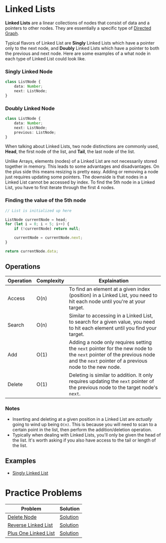 # Linked Lists
**Linked Lists** are a linear collections of nodes that consist of data and a pointers to other nodes. They are essentially a specific type of [Directed Graph](../graphs/graphs.md).

Typical flavors of Linked List are **Singly** Linked Lists which have a pointer only to the next node, and **Doubly** Linked Lists which have a pointer to both the previous and next node. Here are some examples of a what node in each type of Linked List could look like.

### Singly Linked Node
```ts
class ListNode {
    data: Number;
    next: ListNode;
}
```

### Doubly Linked Node
```ts
class ListNode {
    data: Number;
    next: ListNode;
    previous: ListNode;
}
```

When talking about Linked Lists, two node distinctions are commonly used, **Head**, the first node of the list, and **Tail**, the last node of the list.

Unlike Arrays, elements (nodes) of a Linked List are not necessarily stored together in memory. This leads to some advantages and disadvantages. On the plus side this means resizing is pretty easy. Adding or removing a node just requires updating some pointers. The downside is that nodes in a Linked List cannot be accessed by index. To find the 5th node in a Linked List, you have to first iterate through the first 4 nodes. 

### Finding the value of the 5th node
```ts
// List is initialized up here

ListNode currentNode = head;
for (let i = 0; i < 5; i++) {
    if (!currentNode) return null;

    currentNode = currentNode.next;
}

return currentNode.data;
```

## Operations

 Operation | Complexity | Explaination                                                                                   |
|-----------|------------|------------------------------------------------------------------------------------------------|
| Access    | O(n)       | To find an element at a given index (position) in a Linked List, you need to hit each node until you're at your target. |
| Search    | O(n)       | Similar to accessing in a Linked List, to search for a given value, you need to hit each element until you find your target. |
| Add       | O(1)       | Adding a node only requires setting the `next` pointer for the new node to the `next` pointer of the previous node and the `next` pointer of a previous node to the new node. |
| Delete    | O(1)       | Deleting is similar to addition. It only requires updating the `next` pointer of the previous node to the target node's `next`. |

### Notes 
* Inserting and deleting at a given position in a Linked List are _actually_ going to wind up being `O(n)`. This is because you will need to scan to a certain point in the list, then perform the addition/deletion operation.
* Typically when dealing with Linked Lists, you'll only be given the head of the list. It's worth asking if you also have access to the tail or length of the list.

## Examples
* [Singly Linked List](examples/SinglyLinkedList.java)

# Practice Problems
| Problem | Solution |
|---|---|
| [Delete Node](https://leetcode.com/problems/delete-node-in-a-linked-list/) | [Solution](https://github.com/bmanley91/practice-problems/blob/main/linked-list/DeleteNode.java) |
| [Reverse Linked List](https://leetcode.com/problems/reverse-linked-list/) | [Solution](https://github.com/bmanley91/practice-problems/blob/main/linked-list/ReverseLinkedList.java) |
| [Plus One Linked List](https://leetcode.com/problems/plus-one-linked-list/) | [Solution]() |

